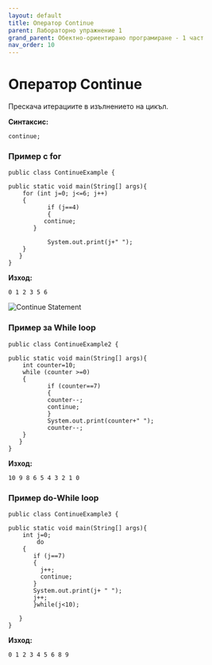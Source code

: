 ```yaml
---
layout: default
title: Оператор Continue
parent: Лабораторно упражнение 1
grand_parent: Обектно-ориентирано програмиране - 1 част
nav_order: 10
---
```

# Оператор Continue

Прескача итерациите в изълнението на цикъл.

**Синтаксис:**

```
continue;
```

### Пример с for

```
public class ContinueExample {

public static void main(String[] args){
	for (int j=0; j<=6; j++)
	{
           if (j==4)
           {
	      continue;
	   }

           System.out.print(j+" ");
	}
   }
}
```

**Изход:**

```
0 1 2 3 5 6
```



![Continue Statement](https://beginnersbook.com/wp-content/uploads/2017/08/Continue\_Statement.jpg)

### Пример за While loop

```
public class ContinueExample2 {

public static void main(String[] args){
	int counter=10;
	while (counter >=0)
	{
           if (counter==7)
           {
	       counter--;
	       continue;
           }
           System.out.print(counter+" ");
           counter--;
	}
   }
}
```

**Изход:**

```
10 9 8 6 5 4 3 2 1 0
```

### Пример do-While loop

```
public class ContinueExample3 {

public static void main(String[] args){
	int j=0;
        do
	{
	   if (j==7)
	   {
		 j++;
		 continue;
	   }
	   System.out.print(j+ " ");
	   j++;
       }while(j<10);
		  
   }
}
```

**Изход:**

```
0 1 2 3 4 5 6 8 9 
```
